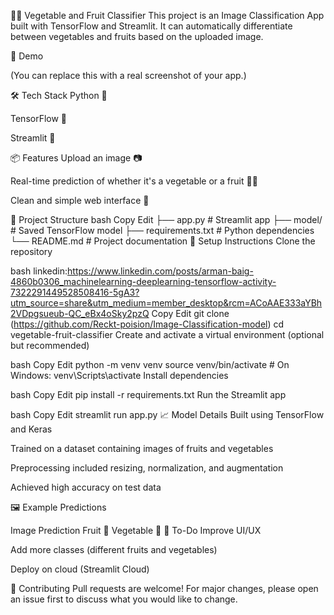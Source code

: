 🍎🥦 Vegetable and Fruit Classifier
This project is an Image Classification App built with TensorFlow and Streamlit.
It can automatically differentiate between vegetables and fruits based on the uploaded image.

🚀 Demo

(You can replace this with a real screenshot of your app.)

🛠 Tech Stack
Python 🐍

TensorFlow 🤖

Streamlit 🎈

📦 Features
Upload an image 📷

Real-time prediction of whether it's a vegetable or a fruit 🥑🍓

Clean and simple web interface 🌟

📂 Project Structure
bash
Copy
Edit
├── app.py           # Streamlit app
├── model/           # Saved TensorFlow model
├── requirements.txt # Python dependencies
└── README.md        # Project documentation
🔧 Setup Instructions
Clone the repository

bash
linkedin:https://www.linkedin.com/posts/arman-baig-4860b0306_machinelearning-deeplearning-tensorflow-activity-7322291449528508416-5gA3?utm_source=share&utm_medium=member_desktop&rcm=ACoAAE333aYBh2VDpgsueub-QC_eBx4oSky2pzQ
Copy
Edit
git clone (https://github.com/Reckt-poision/Image-Classification-model)
cd vegetable-fruit-classifier
Create and activate a virtual environment (optional but recommended)

bash
Copy
Edit
python -m venv venv
source venv/bin/activate  # On Windows: venv\Scripts\activate
Install dependencies

bash
Copy
Edit
pip install -r requirements.txt
Run the Streamlit app

bash
Copy
Edit
streamlit run app.py
📈 Model Details
Built using TensorFlow and Keras

Trained on a dataset containing images of fruits and vegetables

Preprocessing included resizing, normalization, and augmentation

Achieved high accuracy on test data

🖼 Example Predictions

Image	Prediction
Fruit 🍎
Vegetable 🥦
🧹 To-Do
Improve UI/UX

Add more classes (different fruits and vegetables)

Deploy on cloud (Streamlit Cloud)

🤝 Contributing
Pull requests are welcome!
For major changes, please open an issue first to discuss what you would like to change.
